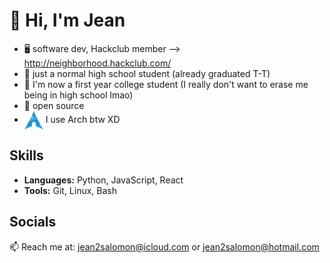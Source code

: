 # 👋 Hi, I'm Jean

 - 🖥 software dev, Hackclub member --> http://neighborhood.hackclub.com/
 - 💼 just a normal high school student (already graduated T-T)
 - 💼 I'm now a first year college student (I really don't want to erase me being in high school lmao)
 - 💜 open source
 - [<img src="https://raw.githubusercontent.com/Jean1000levrai/Jean1000levrai/main/assets/arch.svg" height="30em" align="center" alt="Arch Linux Logo" title="Arch Linux Logo"/>](https://archlinux.org/)
I use Arch btw XD

## Skills

- **Languages:** Python, JavaScript, React 
- **Tools:** Git, Linux, Bash

## Socials

📫 Reach me at: [jean2salomon@icloud.com](mailto:jean2salomon@icloud.com) or [jean2salomon@hotmail.com](mailto:jean2salomon@hotmail.com)
